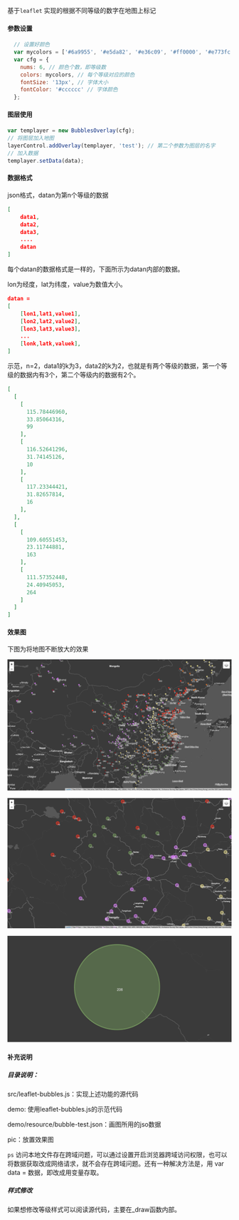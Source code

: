 基于`leaflet` 实现的根据不同等级的数字在地图上标记

#### 参数设置

```javascript
  // 设置好颜色
  var mycolors = ['#6a9955', '#e5da82', '#e36c09', '#ff0000', '#e773fc', '#840c18'];
  var cfg = {
    nums: 6, // 颜色个数，即等级数
    colors: mycolors, // 每个等级对应的颜色
    fontSize: '13px', // 字体大小
    fontColor: '#cccccc' // 字体颜色
  };
```

#### 图层使用

```javascript
var templayer = new BubblesOverlay(cfg);
// 将图层加入地图
layerControl.addOverlay(templayer, 'test'); // 第二个参数为图层的名字
// 加入数据
templayer.setData(data);
```

#### 数据格式

json格式，datan为第n个等级的数据

```json
[
    data1,
    data2,
    data3,
    ....
    datan
]
```

每个datan的数据格式是一样的，下面所示为datan内部的数据。

lon为经度，lat为纬度，value为数值大小。

```json
datan = 
[
    [lon1,lat1,value1],
    [lon2,lat2,value2],
    [lon3,lat3,value3],
    ...
    [lonk,latk,valuek],
]
```

示范，n=2，data1的k为3，data2的k为2，也就是有两个等级的数据，第一个等级的数据内有3个，第二个等级内的数据有2个。

```json
[
  [
    [
      115.78446960,
      33.85064316,
      99
    ],
    [
      116.52641296,
      31.74145126,
      10
    ],
    [
      117.23344421,
      31.82657814,
      16
    ],
  ],
  [
    [
      109.60551453,
      23.11744881,
      163
    ],
    [
      111.57352448,
      24.40945053,
      264
    ]
  ]
]
```

#### 效果图

下图为将地图不断放大的效果

![small](https://github.com/chenshuyuhhh/Leaflet-bubbles/blob/master/pic/bubble1.png)

![mediu](https://github.com/chenshuyuhhh/Leaflet-bubbles/blob/master/pic/bubble2.png)

![big](https://github.com/chenshuyuhhh/Leaflet-bubbles/blob/master/pic/bubble3.png)



#### 补充说明

##### 目录说明：

src/leaflet-bubbles.js：实现上述功能的源代码

demo: 使用leaflet-bubbles.js的示范代码

demo/resource/bubble-test.json：画图所用的jso数据

pic：放置效果图

`ps` 访问本地文件存在跨域问题，可以通过设置开启浏览器跨域访问权限，也可以将数据获取改成网络请求，就不会存在跨域问题。还有一种解决方法是，用 var data = 数据，即改成用变量存取。

##### 样式修改

如果想修改等级样式可以阅读源代码，主要在_draw函数内部。